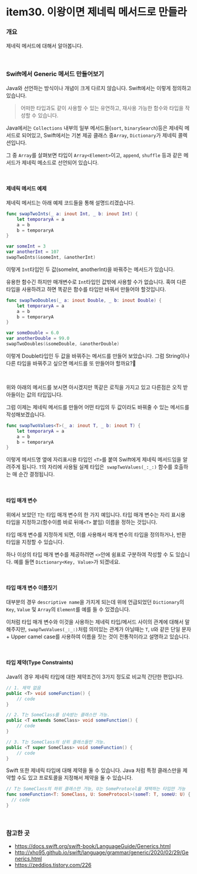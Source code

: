 # item30. 이왕이면 제네릭 메서드로 만들라

### 개요 
제네릭 메서드에 대해서 알아봅니다.

<br>

### Swift에서 Generic 메서드 만들어보기
Java와 선언하는 방식이나 개념이 크게 다르지 않습니다.
Swift에서는 이렇게 정의하고 있습니다.
> 어떠한 타입과도 같이 사용할 수 있는 유연하고, 재사용 가능한 함수와 타입을 작성할 수 있습니다.

Java에서는 `Collections` 내부의 일부 메서드들(`sort`, `binarySearch`)등은 제네릭 메서드로 되어있고, Swift에서는 기본 제공 클래스 중`Array`, `Dictionary`가 제네릭 콜렉션입니다. 

그 중 `Array`를 살펴보면 타입이 `Array<Element>`이고, `append`, `shuffle` 등과 같은 메서드가 제네릭 메소드로 선언되어 있습니다. 

<br>

#### 제네릭 메서드 예제
제네릭 메서드는 아래 예제 코드들을 통해 설명드리겠습니다.

```swift
func swapTwoInts(_ a: inout Int, _ b: inout Int) {
    let temporaryA = a
    a = b
    b = temporaryA
}

var someInt = 3
var anotherInt = 107
swapTwoInts(&someInt, &anotherInt)
```
이렇게 `Int`타입인 두 값(someInt, anotherInt)을 바꿔주는 메서드가 있습니다.

유용한 함수긴 하지만 매개변수로 `Int`타입인 값밖에 사용할 수가 없습니다. 혹여 다른 타입을 사용하려고 하면 똑같은 함수를 타입만 바꿔서 만들어야 할것입니다.

```swift
func swapTwoDoubles(_ a: inout Double, _ b: inout Double) {
    let temporaryA = a
    a = b
    b = temporaryA
}

var someDouble = 6.0
var anotherDouble = 99.0
swapTwoDoubles(&someDouble, &anotherDouble)
```

이렇게 Double타입인 두 값을 바꿔주는 메서드를 만들어 보았습니다.
그럼 String이나 다른 타입을 바꿔주고 싶으면 메서드를 또 만들어야 할까요?🧐

<br>

위와 아래의 메서드를 보시면 아시겠지만 똑같은 로직을 가지고 있고 다른점은 오직 받아들이는 값의 타입입니다.

그럼 이제는 제네릭 메서드를 만들어 어떤 타입의 두 값이라도 바꿔줄 수 있는 메서드를 작성해보겠습니다.

```swift
func swapTwoValues<T>(_ a: inout T, _ b: inout T) {
    let temporaryA = a
    a = b
    b = temporaryA
}
```

이렇게 메서드명 옆에 자리표시용 타입인 `<T>`를 붙여 Swift에게 제네릭 메서드임을 알려주게 됩니다.
`T`의 자리에 사용될 실제 타입은` swapTwoValues(_:_:)` 함수를 호출하는 매 순간 결정됩니다.

<br>

#### 타입 매개 변수
위에서 보았던 `T`는 타입 매개 변수의 한 가지 예입니다.
타입 매개 변수는 자리 표시용 타입을 지정하고(함수이름 바로 뒤에`<T>` 붙임) 이름을 정하는 것입니다.

타입 매개 변수를 지정하게 되면, 이를 사용해서 매개 변수의 타입을 정의하거나, 반환 타입을 지정할 수 있습니다.

하나 이상의 타입 매개 변수를 제공하려면 `<>`안에 쉼표로 구분하여 작성할 수 도 있습니다.
예를 들면 `Dictionary<Key, Value>`가 되겠네요.

<br>

#### 타입 매개 변수 이름짓기
대부분의 경우 `descriptive name`을 가지게 되는데 위에 언급되었던 `Dictionary`의 `Key`, `Value` 및 `Array`의 `Element`를 예를 들 수 있겠습니다.

이처럼 타입 매개 변수와 이것을 사용하는 제네릭 타입/메서드 사이의 관계에 대해서 말해주지만, `swapTwoValues(_:_:)`처럼 의미있는 관계가 아닐때는 `T`, `U`와 같은 단일 문자 + Upper camel case를 사용하여 이름을 짓는 것이 전통적이라고 설명하고 있습니다.

<br>

#### 타입 제약(Type Constraints)
Java의 경우 제네릭 타입에 대한 제약조건이 3가지 정도로 비교적 간단한 편입니다.
```Java
// 1. 제약 없음
public <T> void someFunction() {
    // code
}

// 2. T는 SomeClass를 상속받는 클래스만 가능.
public <T extends SomeClass> void someFunction() {
    // code
}

// 3. T는 SomeClass의 상위 클래스들만 가능.
public <T super SomeClass> void someFunction() {
    // code
}
```

Swift 또한 제네릭 타입에 대해 제약을 둘 수 있습니다. Java 처럼 특정 클래스만을 제약할 수도 있고 프로토콜을 지정해서 제약을 둘 수 있습니다.
```Swift
// T는 SomeClass의 하위 클래스만 가능, U는 SomeProtocol을 채택하는 타입만 가능
func someFunction<T: SomeClass, U: SomeProtocol>(someT: T, someU: U) {
  // code
}
```

<br>

### 참고한 곳
- https://docs.swift.org/swift-book/LanguageGuide/Generics.html
- http://xho95.github.io/swift/language/grammar/generic/2020/02/29/Generics.html
- https://zeddios.tistory.com/226
